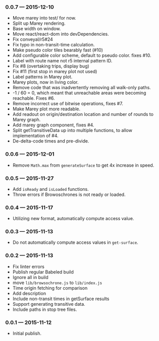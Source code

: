 
### 0.0.7 — 2015-12-10

* Move marey into test/ for now.
* Split up Marey rendering.
* Base width on window.
* Move react/react-dom into devDependencies.
* Fix conveyal/r5#24
* Fix typo in non-transit-time calculation.
* Make pseudo color tiles bearably fast (#10)
* Add configurable color scheme, default to pseudo color. fixes #10.
* Label with route name not r5 internal pattern ID.
* Fix #8 (overtaking trips, display bug)
* Fix #11 (first stop in marey plot not used)
* Label patterns in Marey plot.
* Marey plots, now in living color.
* Remove code that was inadvertently removing all walk-only paths.
* -1 / 60 = 0, which meant that unreachable areas were becoming reachable. Fixes #6.
* Remove incorrect use of bitwise operations, fixes #7.
* Make Marey plot more readable.
* Add readout on origin/destination location and number of rounds to Marey graph.
* Add marey graph component, fixes #4.
* Split getTransitiveData up into multiple functions, to allow implementation of #4.
* De-delta-code times and pre-divide.

### 0.0.6 — 2015-12-01

* Remove `Math.max` from `generateSurface` to get 4x increase in speed.

### 0.0.5 — 2015-11-27

* Add `isReady` and `isLoaded` functions.
* Throw errors if Browoschrones is not ready or loaded.

### 0.0.4 — 2015-11-17

* Utilizing new format, automatically compute access value.

### 0.0.3 — 2015-11-13

* Do not automatically compute access values in `get-surface`.

### 0.0.2 — 2015-11-13

* Fix linter errors
* Publish regular Babeled build
* Ignore all in build
* move `lib/browsochrone.js` to `lib/index.js`
* Time origin fetching for comparison
* Add description
* Include non-transit times in getSurface results
* Support generating transitive data.
* Include paths in stop tree files.

### 0.0.1 — 2015-11-12

* Initial publish.

